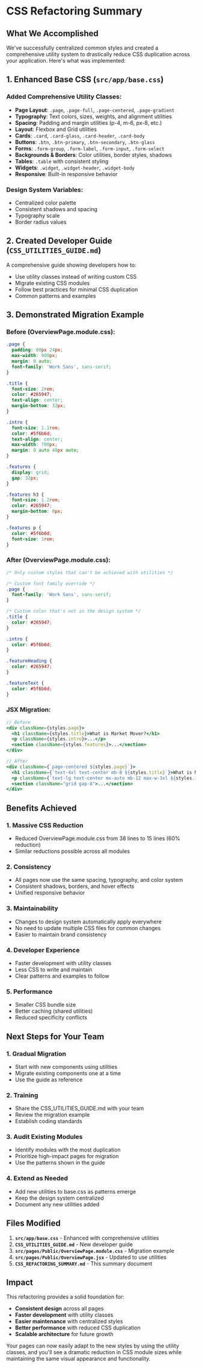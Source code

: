 # CSS Refactoring Summary

## What We Accomplished

We've successfully centralized common styles and created a comprehensive utility system to drastically reduce CSS duplication across your application. Here's what was implemented:

## 1. Enhanced Base CSS (`src/app/base.css`)

### Added Comprehensive Utility Classes:
- **Page Layout**: `.page`, `.page-full`, `.page-centered`, `.page-gradient`
- **Typography**: Text colors, sizes, weights, and alignment utilities
- **Spacing**: Padding and margin utilities (p-4, m-6, px-8, etc.)
- **Layout**: Flexbox and Grid utilities
- **Cards**: `.card`, `.card-glass`, `.card-header`, `.card-body`
- **Buttons**: `.btn`, `.btn-primary`, `.btn-secondary`, `.btn-glass`
- **Forms**: `.form-group`, `.form-label`, `.form-input`, `.form-select`
- **Backgrounds & Borders**: Color utilities, border styles, shadows
- **Tables**: `.table` with consistent styling
- **Widgets**: `.widget`, `.widget-header`, `.widget-body`
- **Responsive**: Built-in responsive behavior

### Design System Variables:
- Centralized color palette
- Consistent shadows and spacing
- Typography scale
- Border radius values

## 2. Created Developer Guide (`CSS_UTILITIES_GUIDE.md`)

A comprehensive guide showing developers how to:
- Use utility classes instead of writing custom CSS
- Migrate existing CSS modules
- Follow best practices for minimal CSS duplication
- Common patterns and examples

## 3. Demonstrated Migration Example

### Before (OverviewPage.module.css):
```css
.page {
  padding: 80px 24px;
  max-width: 900px;
  margin: 0 auto;
  font-family: 'Work Sans', sans-serif;
}

.title {
  font-size: 2rem;
  color: #265947;
  text-align: center;
  margin-bottom: 32px;
}

.intro {
  font-size: 1.1rem;
  color: #5f6b6d;
  text-align: center;
  max-width: 700px;
  margin: 0 auto 48px auto;
}

.features {
  display: grid;
  gap: 32px;
}

.features h3 {
  font-size: 1.2rem;
  color: #265947;
  margin-bottom: 8px;
}

.features p {
  color: #5f6b6d;
  font-size: 1rem;
}
```

### After (OverviewPage.module.css):
```css
/* Only custom styles that can't be achieved with utilities */

/* Custom font family override */
.page {
  font-family: 'Work Sans', sans-serif;
}

/* Custom color that's not in the design system */
.title {
  color: #265947;
}

.intro {
  color: #5f6b6d;
}

.featureHeading {
  color: #265947;
}

.featureText {
  color: #5f6b6d;
}
```

### JSX Migration:
```jsx
// Before
<div className={styles.page}>
  <h1 className={styles.title}>What is Market Mover?</h1>
  <p className={styles.intro}>...</p>
  <section className={styles.features}>...</section>
</div>

// After
<div className={`page-centered ${styles.page}`}>
  <h1 className={`text-4xl text-center mb-8 ${styles.title}`}>What is Market Mover?</h1>
  <p className={`text-lg text-center mx-auto mb-12 max-w-3xl ${styles.intro}`}>...</p>
  <section className="grid gap-8">...</section>
</div>
```

## Benefits Achieved

### 1. **Massive CSS Reduction**
- Reduced OverviewPage.module.css from 38 lines to 15 lines (60% reduction)
- Similar reductions possible across all modules

### 2. **Consistency**
- All pages now use the same spacing, typography, and color system
- Consistent shadows, borders, and hover effects
- Unified responsive behavior

### 3. **Maintainability**
- Changes to design system automatically apply everywhere
- No need to update multiple CSS files for common changes
- Easier to maintain brand consistency

### 4. **Developer Experience**
- Faster development with utility classes
- Less CSS to write and maintain
- Clear patterns and examples to follow

### 5. **Performance**
- Smaller CSS bundle size
- Better caching (shared utilities)
- Reduced specificity conflicts

## Next Steps for Your Team

### 1. **Gradual Migration**
- Start with new components using utilities
- Migrate existing components one at a time
- Use the guide as reference

### 2. **Training**
- Share the CSS_UTILITIES_GUIDE.md with your team
- Review the migration example
- Establish coding standards

### 3. **Audit Existing Modules**
- Identify modules with the most duplication
- Prioritize high-impact pages for migration
- Use the patterns shown in the guide

### 4. **Extend as Needed**
- Add new utilities to base.css as patterns emerge
- Keep the design system centralized
- Document any new utilities added

## Files Modified

1. **`src/app/base.css`** - Enhanced with comprehensive utilities
2. **`CSS_UTILITIES_GUIDE.md`** - New developer guide
3. **`src/pages/Public/OverviewPage.module.css`** - Migration example
4. **`src/pages/Public/OverviewPage.jsx`** - Updated to use utilities
5. **`CSS_REFACTORING_SUMMARY.md`** - This summary document

## Impact

This refactoring provides a solid foundation for:
- **Consistent design** across all pages
- **Faster development** with utility classes
- **Easier maintenance** with centralized styles
- **Better performance** with reduced CSS duplication
- **Scalable architecture** for future growth

Your pages can now easily adapt to the new styles by using the utility classes, and you'll see a dramatic reduction in CSS module sizes while maintaining the same visual appearance and functionality.
